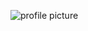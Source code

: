 ![profile picture](https://avatars.githubusercontent.com/u/45738271?s=400&u=17a747c64e1215a5c38e96de21eb75d73d804ab9&v=4)
